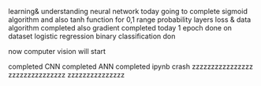learning& understanding neural network
today going to complete sigmoid algorithm
and also tanh function for 0,1 range probability layers
loss & data algorithm completed
also gradient completed today
1 epoch done on dataset
logistic regression binary classification don

now computer vision will start

completed CNN
completed ANN
completed ipynb crash
zzzzzzzzzzzzzzzz
zzzzzzzzzzzzzzz
zzzzzzzzzzzzzzz
